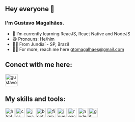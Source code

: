 ## Hey everyone 👋
### I'm Gustavo Magalhães.

- 🌱 I’m currently learning ReacJS, React Native and NodeJS
- 😄 Pronouns: He/him
- 🧏‍♂️	From Jundiaí - SP, Brazil
- :man_technologist: For more, reach me here gtomagalhaes@gmail.com

## Conect with me here:
<a href="https://www.linkedin.com/in/gustavomagalhaes7/" target="_blank">
<img align="center" alt="gustavo-linkedin" heignt="30" width="40" src="https://cdn.jsdelivr.net/gh/devicons/devicon/icons/linkedin/linkedin-original.svg" style="max-width:100%;">
</a>

## My skills and tools:
<img align="center" alt="html" heignt="40" width="30" src="https://cdn.jsdelivr.net/gh/devicons/devicon/icons/html5/html5-original.svg" style="max-width:100%;"></img>
<img align="center" alt="css" heignt="40" width="30" src="https://cdn.jsdelivr.net/gh/devicons/devicon/icons/css3/css3-original.svg" style="max-width:100%;"></img>
<img align="center" alt="javascript" heignt="40" width="30" src="https://cdn.jsdelivr.net/gh/devicons/devicon/icons/javascript/javascript-original.svg" style="max-width:100%;"></img>
<img align="center" alt="bootstrap" heignt="40" width="30" src="https://cdn.jsdelivr.net/gh/devicons/devicon/icons/bootstrap/bootstrap-plain.svg" style="max-width:100%;"></img>
<img align="center" alt="figma" heignt="40" width="30" src="https://cdn.jsdelivr.net/gh/devicons/devicon/icons/figma/figma-original.svg" style="max-width:100%;"></img>
<img align="center" alt="jquery" heignt="40" width="30" src="https://cdn.jsdelivr.net/gh/devicons/devicon/icons/jquery/jquery-original.svg" style="max-width:100%;"></img>
<img align="center" alt="react" heignt="40" width="30" src="https://cdn.jsdelivr.net/gh/devicons/devicon/icons/react/react-original.svg" style="max-width:100%;"></img>
<img align="center" alt="nodejs" heignt="40" width="30" src="https://cdn.jsdelivr.net/gh/devicons/devicon/icons/nodejs/nodejs-original.svg" style="max-width:100%;"></img>
<img align="center" alt="git" heignt="40" width="30" src="https://cdn.jsdelivr.net/gh/devicons/devicon/icons/git/git-original.svg" style="max-width:100%;"></img>


<!--
**gusmagalhaes7/gusmagalhaes7** is a ✨ _special_ ✨ repository because its `README.md` (this file) appears on your GitHub profile.

- 🌱 I’m currently learning ReacJS, React Native and NodeJS
- 🤔 I’m looking for help with ...
- 😄 Pronouns: He/him

-->
